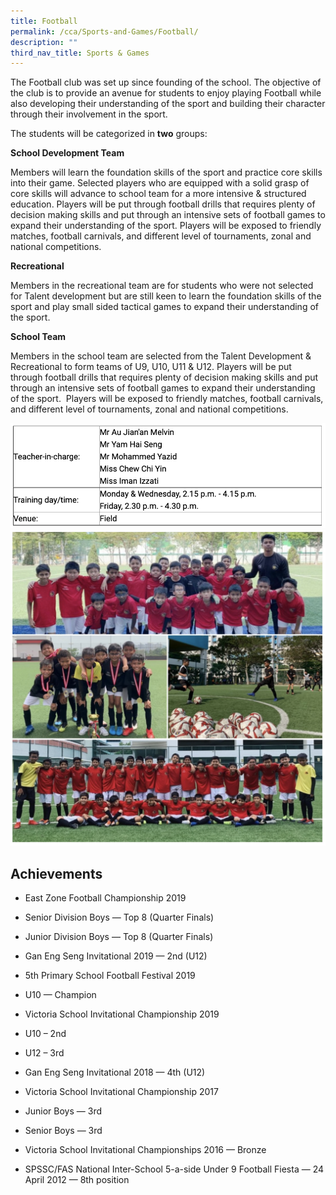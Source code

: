 ```yaml
---
title: Football
permalink: /cca/Sports-and-Games/Football/
description: ""
third_nav_title: Sports & Games
---
```

The Football club was set up since founding of the school. The objective of the club is to provide an avenue for students to enjoy playing Football while also developing their understanding of the sport and building their character through their involvement in the sport. 

The students will be categorized in **two** groups:


**School Development Team**

Members will learn the foundation skills of the sport and practice core skills into their game. Selected players who are equipped with a solid grasp of core skills will advance to school team for a more intensive & structured education. Players will be put through football drills that requires plenty of decision making skills and put through an intensive sets of football games to expand their understanding of the sport. Players will be exposed to friendly matches, football carnivals, and different level of tournaments, zonal and national competitions. 

**Recreational** 

Members in the recreational team are for students who were not selected for Talent development but are still keen to learn the foundation skills of the sport and play small sided tactical games to expand their understanding of the sport.

  

**School Team**

Members in the school team are selected from the Talent Development & Recreational to form teams of U9, U10, U11 & U12. Players will be put through football drills that requires plenty of decision making skills and put through an intensive sets of football games to expand their understanding of the sport.  Players will be exposed to friendly matches, football carnivals, and different level of tournaments, zonal and national competitions.

![](/images/football.png)
![](/images/football2.png)

Achievements
------------

*   East Zone Football Championship 2019

*   Senior Division Boys — Top 8 (Quarter Finals)
*   Junior Division Boys — Top 8 (Quarter Finals)

*   Gan Eng Seng Invitational 2019 — 2nd (U12)
*   5th Primary School Football Festival 2019

*   U10 — Champion

*   Victoria School Invitational Championship 2019

*   U10 – 2nd
*   U12 – 3rd

*   Gan Eng Seng Invitational 2018 — 4th (U12)
*   Victoria School Invitational Championship 2017

*   Junior Boys — 3rd
*   Senior Boys — 3rd

*   Victoria School Invitational Championships 2016 — Bronze
*   SPSSC/FAS National Inter-School 5-a-side Under 9 Football Fiesta — 24 April 2012 — 8th position